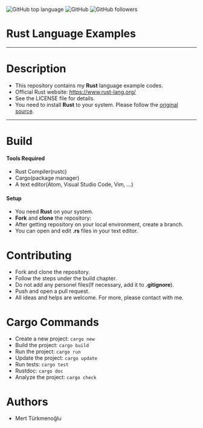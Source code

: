 ![GitHub top language](https://img.shields.io/github/languages/top/mertturkmenoglu/rust.svg) ![GitHub](https://img.shields.io/github/license/mertturkmenoglu/rust.svg) ![GitHub followers](https://img.shields.io/github/followers/mertturkmenoglu.svg?style=social)
# Rust Language Examples
***
# Description
* This repository contains my **Rust** language example codes.
* Official Rust website: https://www.rust-lang.org/
* See the LICENSE file for details.
* You need to install **Rust** to your system. Please follow the [original source].
***
# Build
#### Tools Required
* Rust Compiler(rustc)
* Cargo(package manager)
* A text editor(Atom, Visual Studio Code, Vim, ...)
#### Setup
* You need **Rust** on your system.
* **Fork** and **clone** the repository:
* After getting repository on your local environment, create a branch.
* You can open and edit **.rs** files in your text editor.
# Contributing
* Fork and clone the repository.
* Follow the steps under the build chapter.
* Do not add any personel files(If necessary, add it to **.gitignore**).
* Push and open a pull request.
* All ideas and helps are welcome. For more, please contact with me.
# Cargo Commands
* Create a new project: `cargo new`
* Build the project: `cargo build`
* Run the project: `cargo run`
* Update the project: `cargo update`
* Run tests: `cargo test`
* Rustdoc: `cargo doc`
* Analyze the project: `cargo check`
# Authors
* Mert Türkmenoğlu

[original source]: https://www.rust-lang.org/
